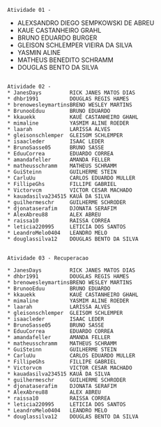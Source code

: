     Atividade 01 -
* ALEXSANDRO DIEGO SEMPKOWSKI DE ABREU
* KAUE CASTANHEIRO GRAHL
* BRUNO EDUARDO BURGER
* GLEISON SCHLEMPER VIEIRA DA SILVA
* YASMIN ALINE
* MATHEUS BENEDITO SCHRAMM
* DOUGLAS BENTO DA SILVA

##
    Atividade 02 -
    * JanesDays	        RICK JANES MATOS DIAS
    * dhbr1991	        DOUGLAS REGIS HAMES
    * brenowesleymartinsBRENO WESLEY MARTINS
    * BrunooEduu	    BRUNO EDUARDO
    * kkauekk	        KAUÊ CASTANHEIRO GHAHL
    * mimaline	        YASMIM ALINE ROEDER
    * laarah	        LARISSA ALVES
    * gleisonschlemper	GLEISOM SCHLEMPER
    * isaacleder	    ISAAC LEDER
    * BrunoSasse05	    BRUNO SASSE
    * EduuCorrea	    EDUARDO CORREA
    * amandafeller	    AMANDA FELLER
    * matheusschramm	MATHEUS SCHRAMM
    * GuiSteinn	        GUILHERME STEIN
    * CarluUu	        CARLOS EDUARDO MULLER
    * FillipeGhs	    FILLIPE GABRIEL
    * Victorvcm	        VICTOR CESAR MACHADO
    * kauadasilva234515	KAUÃ DA SILVA
    * guilhermeschr	    GUILHERME SCHRODER
    * djonataserafim	DJONATA SERAFIM
    * AlexAbreu88	    ALEX ABREU
    * raissa10	        RAISSA CORREA
    * leticia220995	    LETICIA DOS SANTOS
    * LeandroMelo0404	LEANDRO MELO
    * douglassilva12	DOUGLAS BENTO DA SILVA

##
    Atividade 03 - Recuperacao

    * JanesDays	        RICK JANES MATOS DIAS
    * dhbr1991	        DOUGLAS REGIS HAMES
    * brenowesleymartinsBRENO WESLEY MARTINS
    * BrunooEduu	    BRUNO EDUARDO
    * kkauekk	        KAUÊ CASTANHEIRO GHAHL
    * mimaline	        YASMIM ALINE ROEDER
    * laarah	        LARISSA ALVES
    * gleisonschlemper	GLEISOM SCHLEMPER
    * isaacleder	    ISAAC LEDER
    * BrunoSasse05	    BRUNO SASSE
    * EduuCorrea	    EDUARDO CORREA
    * amandafeller	    AMANDA FELLER
    * matheusschramm	MATHEUS SCHRAMM
    * GuiSteinn	        GUILHERME STEIN
    * CarluUu	        CARLOS EDUARDO MULLER
    * FillipeGhs	    FILLIPE GABRIEL
    * Victorvcm	        VICTOR CESAR MACHADO
    * kauadasilva234515	KAUÃ DA SILVA
    * guilhermeschr	    GUILHERME SCHRODER
    * djonataserafim	DJONATA SERAFIM
    * AlexAbreu88	    ALEX ABREU
    * raissa10	        RAISSA CORREA
    * leticia220995	    LETICIA DOS SANTOS
    * LeandroMelo0404	LEANDRO MELO
    * douglassilva12	DOUGLAS BENTO DA SILVA
